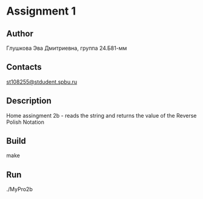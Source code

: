# Assignment 1
## Author
Глушкова Эва Дмитриевна, группа 24.Б81-мм
## Contacts
st108255@stdudent.spbu.ru
## Description
Home assingment 2b - reads the string and returns the value of the Reverse Polish Notation
## Build
make
## Run
./MyPro2b

